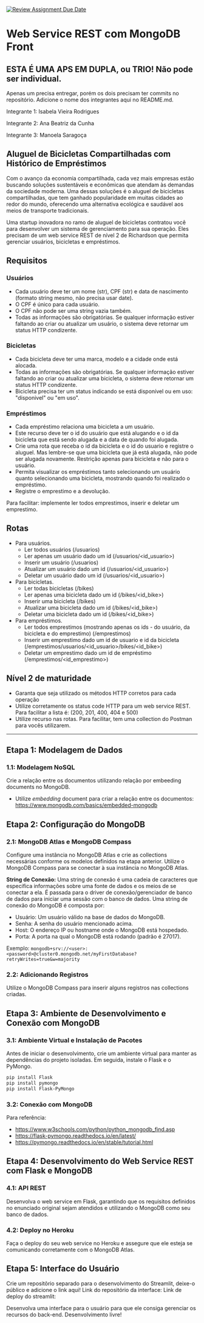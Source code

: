 
[![Review Assignment Due Date](https://classroom.github.com/assets/deadline-readme-button-24ddc0f5d75046c5622901739e7c5dd533143b0c8e959d652212380cedb1ea36.svg)](https://classroom.github.com/a/VLn-owAj)
# Web Service REST com MongoDB Front

## ESTA É UMA APS EM DUPLA, ou TRIO! Não pode ser individual.
Apenas um precisa entregar, porém os dois precisam ter commits no repositório.
Adicione o nome dos integrantes aqui no README.md.

Integrante 1: Isabela Vieira Rodrigues

Integrante 2: Ana Beatriz da Cunha

Integrante 3: Manoela Saragoça

## Aluguel de Bicicletas Compartilhadas com Histórico de Empréstimos

Com o avanço da economia compartilhada, cada vez mais empresas estão buscando soluções sustentáveis e econômicas que atendam às demandas da sociedade moderna. Uma dessas soluções é o aluguel de bicicletas compartilhadas, que tem ganhado popularidade em muitas cidades ao redor do mundo, oferecendo uma alternativa ecológica e saudável aos meios de transporte tradicionais.

Uma startup inovadora no ramo de aluguel de bicicletas contratou você para desenvolver um sistema de gerenciamento para sua operação. Eles precisam de um web service REST de nível 2 de Richardson que permita gerenciar usuários, bicicletas e empréstimos.

## Requisitos

### Usuários
- Cada usuário deve ter um nome (str), CPF (str) e data de nascimento (formato string mesmo, não precisa usar date).
- O CPF é único para cada usuário.
- O CPF não pode ser uma string vazia também.
- Todas as informações são obrigatórias. Se qualquer informação estiver faltando ao criar ou atualizar um usuário, o sistema deve retornar um status HTTP condizente.


### Bicicletas
- Cada bicicleta deve ter uma marca, modelo e a cidade onde está alocada.
- Todas as informações são obrigatórias. Se qualquer informação estiver faltando ao criar ou atualizar uma bicicleta, o sistema deve retornar um status HTTP condizente.
- Bicicleta precisa ter um status indicando se está disponível ou em uso: "disponivel" ou "em uso".



### Empréstimos
- Cada empréstimo relaciona uma bicicleta a um usuário.
- Este recurso deve ter o id do usuário que está alugando e o id da bicicleta que está sendo alugada e a data de quando foi alugada.
- Crie uma rota que receba o id da bicicleta e o id do usuario e registre o aluguel. Mas lembre-se que uma bicicleta que já está alugada, não pode ser alugada novamente. Restrição apenas para bicicleta e não para o usuário.
- Permita visualizar os empréstimos tanto selecionando um usuário quanto selecionando uma bicicleta, mostrando quando foi realizado o empréstimo.
- Registre o emprestimo e a devolução.

Para facilitar: implemente ler todos emprestimos, inserir e deletar um emprestimo.

## Rotas

- Para usuários.
    - Ler todos usuários (/usuarios)
    - Ler apenas um usuário dado um id (/usuarios/<id_usuario>)
    - Inserir um usuário (/usuarios)
    - Atualizar um usuário dado um id (/usuarios/<id_usuario>)
    - Deletar um usuário dado um id (/usuarios/<id_usuario>)
- Para bicicletas. 
    - Ler todas bicicletas (/bikes)
    - Ler apenas uma bicicleta dado um id (/bikes/<id_bike>)
    - Inserir uma bicicleta (/bikes)
    - Atualizar uma bicicleta dado um id (/bikes/<id_bike>)
    - Deletar uma bicicleta dado um id (/bikes/<id_bike>)
- Para empréstimos.
    - Ler todos emprestimos (mostrando apenas os ids - do usuário, da bicicleta e do emprestimo) (/emprestimos)
    - Inserir um emprestimo dado um id de usuario e id da bicicleta (/emprestimos/usuarios/<id_usuario>/bikes/<id_bike>)
    - Deletar um emprestimo dado um id de empréstimo (/emprestimos/<id_emprestimo>)

## Nível 2 de maturidade
- Garanta que seja utilizado os métodos HTTP corretos para cada operação
- Utilize corretamente os status code HTTP para um web service REST. Para facilitar a lista é: (200, 201, 400, 404 e 500)
- Utilize recurso nas rotas. Para facilitar, tem uma collection do Postman para vocês utilizarem.

---

## Etapa 1: Modelagem de Dados

### 1.1: Modelagem NoSQL
Crie a relação entre os documentos utilizando relação por embeeding documents no MongoDB.
- Utilize _embedding_ document para criar a relação entre os documentos: https://www.mongodb.com/basics/embedded-mongodb

## Etapa 2: Configuração do MongoDB

### 2.1: MongoDB Atlas e MongoDB Compass
Configure uma instância no MongoDB Atlas e crie as collections necessárias conforme os modelos definidos na etapa anterior. Utilize o MongoDB Compass para se conectar à sua instância no MongoDB Atlas.

**String de Conexão:**
Uma string de conexão é uma cadeia de caracteres que especifica informações sobre uma fonte de dados e os meios de se conectar a ela. É passada para o driver de conexão/gerenciador de banco de dados para iniciar uma sessão com o banco de dados. Uma string de conexão do MongoDB é composta por:
- Usuário: Um usuário válido na base de dados do MongoDB.
- Senha: A senha do usuário mencionado acima.
- Host: O endereço IP ou hostname onde o MongoDB está hospedado.
- Porta: A porta na qual o MongoDB está rodando (padrão é 27017).

Exemplo: `mongodb+srv://<user>:<password>@cluster0.mongodb.net/myFirstDatabase?retryWrites=true&w=majority`

### 2.2: Adicionando Registros
Utilize o MongoDB Compass para inserir alguns registros nas collections criadas.

## Etapa 3: Ambiente de Desenvolvimento e Conexão com MongoDB

### 3.1: Ambiente Virtual e Instalação de Pacotes
Antes de iniciar o desenvolvimento, crie um ambiente virtual para manter as dependências do projeto isoladas. Em seguida, instale o Flask e o PyMongo.

```bash
pip install Flask
pip install pymongo
pip install Flask-PyMongo
```

### 3.2: Conexão com MongoDB 

Para referência: 
- https://www.w3schools.com/python/python_mongodb_find.asp
- https://flask-pymongo.readthedocs.io/en/latest/
- https://pymongo.readthedocs.io/en/stable/tutorial.html


## Etapa 4: Desenvolvimento do Web Service REST com Flask e MongoDB

### 4.1: API REST

Desenvolva o web service em Flask, garantindo que os requisitos definidos no enunciado original sejam atendidos e utilizando o MongoDB como seu banco de dados.

### 4.2: Deploy no Heroku 

Faça o deploy do seu web service no Heroku e assegure que ele esteja se comunicando corretamente com o MongoDB Atlas.

## Etapa 5: Interface do Usuário

Crie um repositõrio separado para o desenvolvimento do Streamlit, deixe-o público e adicione o link aqui!
Link do repositório da interface:
Link de deploy do streamlit:

Desenvolva uma interface para o usuário para que ele consiga gerenciar os recursos do back-end. Desenvolvimento livre!
